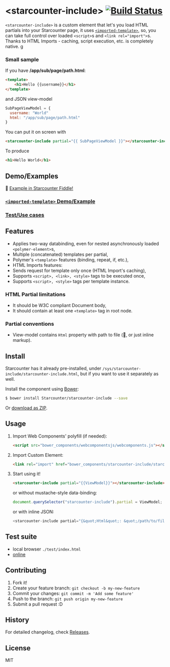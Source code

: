 &lt;starcounter-include&gt; [![Build Status](https://travis-ci.org/Starcounter/starcounter-include.svg?branch=gh-pages)](https://travis-ci.org/Starcounter/starcounter-include)
==============

`<starcounter-include>` is a custom element that let's you load HTML partials into your Starcounter page, it uses [`<imported-template>`](https://github.com/Juicy/imported-template), so, you can take full control over loaded `<script>`s and `<link rel="import">`s. Thanks to HTML Imports - caching, script execution, etc. is completely native.
g
### Small sample

If you have **/app/sub/page/path.html**:
```html
<template>
	<h1>Hello {{username}}</h1>
</template>
```
and JSON view-model
```javascript
SubPageViewModel = {
  username: "World"
  html: "/app/sub/page/path.html"
}
```
You can put it on screen with
```html
<starcounter-include partial="{{ SubPageViewModel }}"></starcounter-include>
```
To produce
```html
<h1>Hello World</h1>
```

## Demo/Examples
:construction:
[Example in Starcounter Fiddle!]()

### [`<imported-template>` Demo/Example](https://github.com/Juicy/imported-template#demoexamples)

### [Test/Use cases](http://starcounter.github.io/starcounter-include/test)

## Features

 - Applies two-way databinding, even for nested asynchronously loaded `<polymer-element>`s,
 - Multiple (concatenated) templates per partial,
 - Polymer's `<template>` features (binding, repeat, if, etc.),
 - HTML Imports features:
  - Sends request for template only once (HTML Import's caching),
  - Supports `<script>, <link>, <style>` tags to be executed once,
  - Supports `<script>, <style>` tags per template instance.

### HTML Partial limitations

 - It should be W3C compliant Document body,
 - It should contain at least one `<template>` tag in root node.

### Partial conventions

 - View-model contains `Html` property with path to file (:construction:, or just inline markup).

## Install

Starcounter has it already pre-installed, under `/sys/starcounter-include/starcounter-include.html`, but if you want to use it separately as well.

Install the component using [Bower](http://bower.io/):

```sh
$ bower install Starcounter/starcounter-include --save
```

Or [download as ZIP](https://github.com/Starcounter/starcounter-include/archive/master.zip).

## Usage

1. Import Web Components' polyfill (if needed):

    ```html
    <script src="bower_components/webcomponentsjs/webcomponents.js"></script>
    ```

2. Import Custom Element:

    ```html
    <link rel="import" href="bower_components/starcounter-include/starcounter-include.html">
    ```

3. Start using it!

    ```html
    <starcounter-include partial="{{ViewModel}}"></starcounter-include>
    ```
    or without mustache-style data-binding:
    ```js
    document.querySelector("starcounter-include").partial = ViewModel;
    ```
    or with inline JSON:
    ```js
    <starcounter-include partial="{&quot;Html&quot;: &quot;/path/to/file.html&quot;, &quot;some&quot;: &quot;data&quot;}"></starcounter-include>
    ```

## Test suite

 - local browser `./test/index.html`
 - [online](http://starcounter.github.io/starcounter-include/test)

## Contributing

1. Fork it!
2. Create your feature branch: `git checkout -b my-new-feature`
3. Commit your changes: `git commit -m 'Add some feature'`
4. Push to the branch: `git push origin my-new-feature`
5. Submit a pull request :D

## History

For detailed changelog, check [Releases](https://github.com/Starcounter/starcounter-include/releases).

## License

MIT
